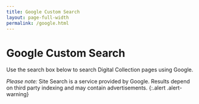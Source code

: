 ```yaml
---
title: Google Custom Search
layout: page-full-width
permalink: /google.html
---
```


# Google Custom Search 

Use the search box below to search Digital Collection pages using Google.

<script async src="https://cse.google.com/cse.js?cx=019ce9c0a93c0497e">
</script>
<div class="gcse-search"></div>

*Please note:* Site Search is a service provided by Google. Results depend on third party indexing and may contain advertisements.
{:.alert .alert-warning}
